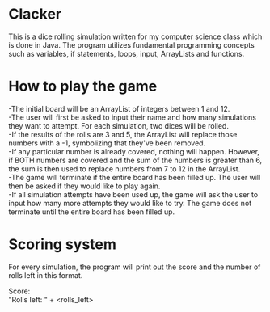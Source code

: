 # Clacker
This is a dice rolling simulation written for my computer science class which is done in Java. The program utilizes fundamental programming concepts such as variables, if statements, loops, input, ArrayLists and functions. 

# How to play the game
-The initial board will be an ArrayList of integers between 1 and 12. <br>
-The user will first be asked to input their name and how many simulations they want to attempt. For each simulation, two dices will be rolled. <br>
-If the results of the rolls are 3 and 5, the ArrayList will replace those numbers with a -1, symbolizing that they've been removed. <br>
-If any particular number is already covered, nothing will happen. However, if BOTH numbers are covered and the sum of the numbers is greater than 6, the sum is then used to replace numbers from 7 to 12 in the ArrayList. <br>
-The game will terminate if the entire board has been filled up. The user will then be asked if they would like to play again. <br>
-If all simulation attempts have been used up, the game will ask the user to input how many more attempts they would like to try. The game does not terminate until the entire board has been filled up. 

# Scoring system
For every simulation, the program will print out the score and the number of rolls left in this format.

Score: <score> <br>
"Rolls left: " + <rolls_left>

